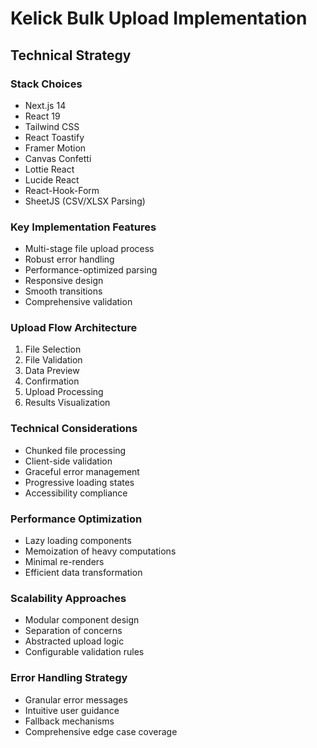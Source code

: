 # Kelick Bulk Upload Implementation

## Technical Strategy

### Stack Choices
- Next.js 14
- React 19
- Tailwind CSS
- React Toastify
- Framer Motion
- Canvas Confetti
- Lottie React
- Lucide React
- React-Hook-Form
- SheetJS (CSV/XLSX Parsing)


### Key Implementation Features
- Multi-stage file upload process
- Robust error handling
- Performance-optimized parsing
- Responsive design
- Smooth transitions
- Comprehensive validation

### Upload Flow Architecture
1. File Selection
2. File Validation
3. Data Preview
4. Confirmation
5. Upload Processing
6. Results Visualization

### Technical Considerations
- Chunked file processing
- Client-side validation
- Graceful error management
- Progressive loading states
- Accessibility compliance

### Performance Optimization
- Lazy loading components
- Memoization of heavy computations
- Minimal re-renders
- Efficient data transformation

### Scalability Approaches
- Modular component design
- Separation of concerns
- Abstracted upload logic
- Configurable validation rules

### Error Handling Strategy
- Granular error messages
- Intuitive user guidance
- Fallback mechanisms
- Comprehensive edge case coverage
